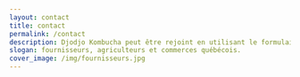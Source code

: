 ```yaml
---
layout: contact
title: contact
permalink: /contact
description: Djodjo Kombucha peut être rejoint en utilisant le formulaire de contact suivant.
slogan: fournisseurs, agriculteurs et commerces québécois.
cover_image: /img/fournisseurs.jpg
---
```

